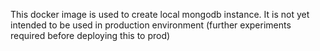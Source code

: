 This docker image is used to create local mongodb instance.
It is not yet intended to be used in production environment (further experiments required before deploying this to prod)